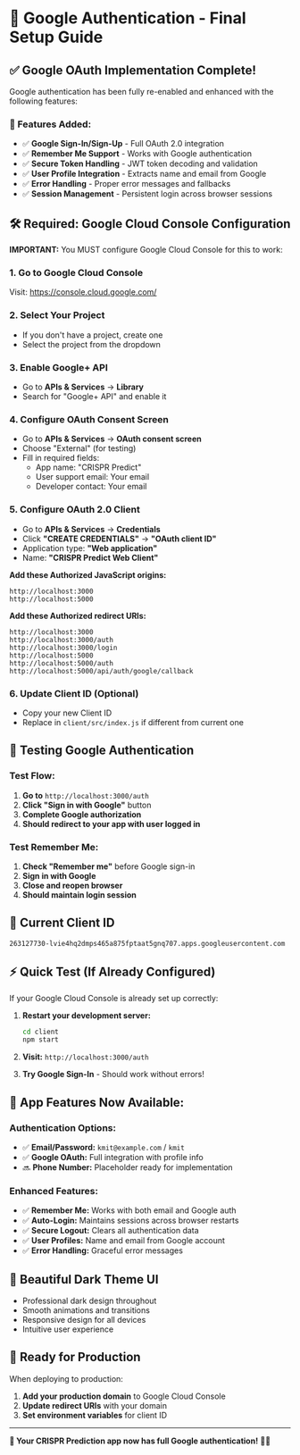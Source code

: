 # 🔐 Google Authentication - Final Setup Guide

## ✅ **Google OAuth Implementation Complete!**

Google authentication has been fully re-enabled and enhanced with the following features:

### **🎯 Features Added:**

- ✅ **Google Sign-In/Sign-Up** - Full OAuth 2.0 integration
- ✅ **Remember Me Support** - Works with Google authentication
- ✅ **Secure Token Handling** - JWT token decoding and validation
- ✅ **User Profile Integration** - Extracts name and email from Google
- ✅ **Error Handling** - Proper error messages and fallbacks
- ✅ **Session Management** - Persistent login across browser sessions

## 🛠️ **Required: Google Cloud Console Configuration**

**IMPORTANT:** You MUST configure Google Cloud Console for this to work:

### **1. Go to Google Cloud Console**

Visit: https://console.cloud.google.com/

### **2. Select Your Project**

- If you don't have a project, create one
- Select the project from the dropdown

### **3. Enable Google+ API**

- Go to **APIs & Services** → **Library**
- Search for "Google+ API" and enable it

### **4. Configure OAuth Consent Screen**

- Go to **APIs & Services** → **OAuth consent screen**
- Choose "External" (for testing)
- Fill in required fields:
  - App name: "CRISPR Predict"
  - User support email: Your email
  - Developer contact: Your email

### **5. Configure OAuth 2.0 Client**

- Go to **APIs & Services** → **Credentials**
- Click **"CREATE CREDENTIALS"** → **"OAuth client ID"**
- Application type: **"Web application"**
- Name: **"CRISPR Predict Web Client"**

**Add these Authorized JavaScript origins:**

```
http://localhost:3000
http://localhost:5000
```

**Add these Authorized redirect URIs:**

```
http://localhost:3000
http://localhost:3000/auth
http://localhost:3000/login
http://localhost:5000
http://localhost:5000/auth
http://localhost:5000/api/auth/google/callback
```

### **6. Update Client ID (Optional)**

- Copy your new Client ID
- Replace in `client/src/index.js` if different from current one

## 🧪 **Testing Google Authentication**

### **Test Flow:**

1. **Go to** `http://localhost:3000/auth`
2. **Click "Sign in with Google"** button
3. **Complete Google authorization**
4. **Should redirect to your app with user logged in**

### **Test Remember Me:**

1. **Check "Remember me"** before Google sign-in
2. **Sign in with Google**
3. **Close and reopen browser**
4. **Should maintain login session**

## 🔧 **Current Client ID**

```
263127730-lvie4hq2dmps465a875fptaat5gnq707.apps.googleusercontent.com
```

## ⚡ **Quick Test (If Already Configured)**

If your Google Cloud Console is already set up correctly:

1. **Restart your development server:**

   ```bash
   cd client
   npm start
   ```

2. **Visit:** `http://localhost:3000/auth`

3. **Try Google Sign-In** - Should work without errors!

## 🚀 **App Features Now Available:**

### **Authentication Options:**

- ✅ **Email/Password:** `kmit@example.com` / `kmit`
- ✅ **Google OAuth:** Full integration with profile info
- 🔜 **Phone Number:** Placeholder ready for implementation

### **Enhanced Features:**

- ✅ **Remember Me:** Works with both email and Google auth
- ✅ **Auto-Login:** Maintains sessions across browser restarts
- ✅ **Secure Logout:** Clears all authentication data
- ✅ **User Profiles:** Name and email from Google account
- ✅ **Error Handling:** Graceful error messages

## 🎨 **Beautiful Dark Theme UI**

- Professional dark design throughout
- Smooth animations and transitions
- Responsive design for all devices
- Intuitive user experience

## 📱 **Ready for Production**

When deploying to production:

1. **Add your production domain** to Google Cloud Console
2. **Update redirect URIs** with your domain
3. **Set environment variables** for client ID

---

**🎉 Your CRISPR Prediction app now has full Google authentication!** 🧬✨
